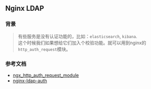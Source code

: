 ## Nginx LDAP


### 背景
> 有些服务是没有认证功能的，比如：`elasticsearch`, `kibana`.  
这个时候我们如果想给它们加入个校验功能。就可以用到nginx的`http_auth_request`模块。

### 参考文档
- [ngx_http_auth_request_module](http://nginx.org/en/docs/http/ngx_http_auth_request_module.html)
- [nginx-ldap-auth](https://github.com/nginxinc/nginx-ldap-auth)


